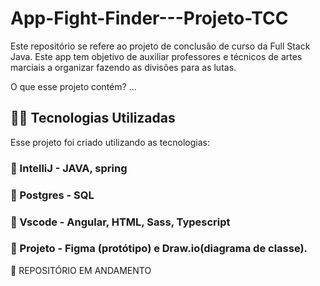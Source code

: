 # App-Fight-Finder---Projeto-TCC

Este repositório se refere ao projeto de conclusão de curso da Full Stack Java. 
Este app tem objetivo de auxiliar professores e técnicos de artes marciais a organizar fazendo as divisões para as lutas. 

O que esse projeto contém? 
...

## 👨‍💻️ Tecnologias Utilizadas
Esse projeto foi criado utilizando as tecnologias:
### :small_blue_diamond: IntelliJ - JAVA, spring 
### :small_blue_diamond: Postgres - SQL
### :small_blue_diamond: Vscode - Angular, HTML, Sass, Typescript 
### :small_blue_diamond: Projeto - Figma (protótipo) e Draw.io(diagrama de classe). 


🚧 REPOSITÓRIO EM ANDAMENTO 
